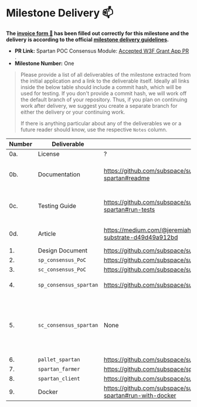 # Milestone Delivery :mailbox:

**The [invoice form :pencil:](https://forms.gle/8Wx7nxtq8fKrsuEz8) has been filled out correctly for this milestone and the delivery is according to the official [milestone delivery guidelines](https://github.com/w3f/General-Grants-Program/blob/master/grants/milestone-deliverables-guidelines.md).**  

* **PR Link:** Spartan POC Consensus Module: [Accepted W3F Grant App PR](https://github.com/w3f/Open-Grants-Program/pull/357) . 
* **Milestone Number:** One

> Please provide a list of all deliverables of the milestone extracted from the initial application and a link to the deliverable itself. Ideally all links inside the below table should include a commit hash, which will be used for testing. If you don't provide a commit hash, we will work off the default branch of your repository. Thus, if you plan on continuing work after delivery, we suggest you create a separate branch for either the delivery or your continuing work. 
> 
> If there is anything particular about any of the deliverables we or a future reader should know, use the respective `Notes` column.


| Number | Deliverable | Link | Notes |
| ------------- | ------------- | ------------- |------------- |
| 0a. | License | ? |
| 0b. | Documentation | https://github.com/subspace/substrate/tree/poc/bin/node-template-spartan#readme | Each module also has its own docs |
| 0c. | Testing Guide | https://github.com/subspace/substrate/tree/poc/bin/node-template-spartan#run-tests | Spartan, PoC, and Farmer all have tests |
| 0d. | Article | https://medium.com/@jeremiahwagstaff/bringing-poc-consensus-to-substrate-d49d49a912bd | Draft medium article |
| 1. | Design Document | https://github.com/subspace/substrate/blob/poc/frame/spartan/design.md | |
| 2. | `sp_consensus_PoC` | https://github.com/subspace/substrate/tree/poc/primitives/consensus/poc |  |
| 3. | `sc_consensus_PoC` | https://github.com/subspace/substrate/tree/poc/client/consensus/poc |  |
| 4. | `sp_consensus_spartan` | https://github.com/subspace/substrate/tree/poc/primitives/consensus/spartan | Wrapper for [`spartan-codec`](https://github.com/subspace/spartan-codec)  | 
| 5. | `sc_consensus_spartan` | None | This is basicaly the functionality provided by `spartan-farmer` and proved unessecary. |
| 6. | `pallet_spartan` | https://github.com/subspace/substrate/tree/poc/frame/spartan | |
| 7. | `spartan_farmer` | https://github.com/subspace/spartan-farmer |  |
| 8. | `spartan_client` | https://github.com/subspace/substrate/tree/poc/bin/node-template-spartan |  | 
| 9. | Docker | https://github.com/subspace/substrate/tree/poc/bin/node-template-spartan#run-with-docker | Best for Linux |

  
